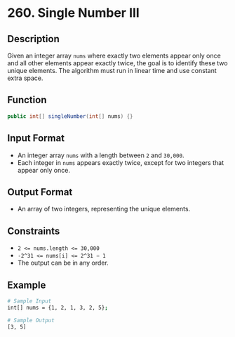 # 260. Single Number III

## Description

Given an integer array `nums` where exactly two elements appear only once and all other elements appear exactly twice, the goal is to identify these two unique elements. The algorithm must run in linear time and use constant extra space.

## Function

```java
public int[] singleNumber(int[] nums) {}
```

## Input Format

- An integer array `nums` with a length between `2` and `30,000`.
- Each integer in `nums` appears exactly twice, except for two integers that appear only once.

## Output Format

- An array of two integers, representing the unique elements.

## Constraints

- `2 <= nums.length <= 30,000`
- `-2^31 <= nums[i] <= 2^31 − 1`
- The output can be in any order.

## Example

```bash
# Sample Input
int[] nums = {1, 2, 1, 3, 2, 5};

# Sample Output
[3, 5]
```
